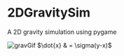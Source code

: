 # 2DGravitySim
A 2D gravity simulation using pygame

![gravGif](https://user-images.githubusercontent.com/72180759/147899952-cfc68ded-066c-4cf1-aecb-4442ba3ee18f.gif)
$\dot{x} & = \sigma(y-x)$

